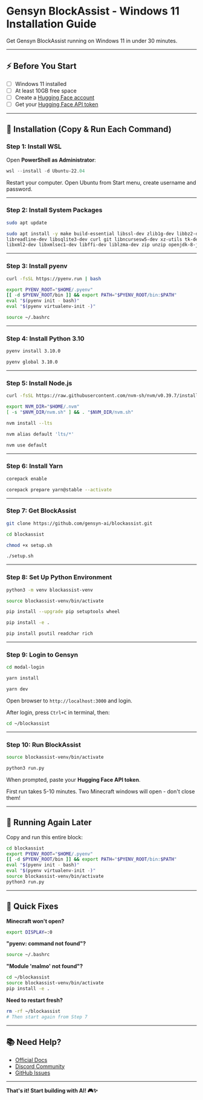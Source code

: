 # Gensyn BlockAssist - Windows 11 Installation Guide

Get Gensyn BlockAssist running on Windows 11 in under 30 minutes.

---

## ⚡ Before You Start

- [ ] Windows 11 installed
- [ ] At least 10GB free space
- [ ] Create a [Hugging Face account](https://huggingface.co/join)
- [ ] Get your [Hugging Face API token](https://huggingface.co/settings/tokens)

---

## 🚀 Installation (Copy & Run Each Command)

### Step 1: Install WSL

Open **PowerShell as Administrator**:

```powershell
wsl --install -d Ubuntu-22.04
```

Restart your computer. Open Ubuntu from Start menu, create username and password.

---

### Step 2: Install System Packages

```bash
sudo apt update
```

```bash
sudo apt install -y make build-essential libssl-dev zlib1g-dev libbz2-dev \
libreadline-dev libsqlite3-dev curl git libncursesw5-dev xz-utils tk-dev \
libxml2-dev libxmlsec1-dev libffi-dev liblzma-dev zip unzip openjdk-8-jdk
```

---

### Step 3: Install pyenv

```bash
curl -fsSL https://pyenv.run | bash
```

```bash
export PYENV_ROOT="$HOME/.pyenv"
[[ -d $PYENV_ROOT/bin ]] && export PATH="$PYENV_ROOT/bin:$PATH"
eval "$(pyenv init - bash)"
eval "$(pyenv virtualenv-init -)"
```

```bash
source ~/.bashrc
```

---

### Step 4: Install Python 3.10

```bash
pyenv install 3.10.0
```

```bash
pyenv global 3.10.0
```

---

### Step 5: Install Node.js

```bash
curl -fsSL https://raw.githubusercontent.com/nvm-sh/nvm/v0.39.7/install.sh | bash
```

```bash
export NVM_DIR="$HOME/.nvm"
[ -s "$NVM_DIR/nvm.sh" ] && . "$NVM_DIR/nvm.sh"
```

```bash
nvm install --lts
```

```bash
nvm alias default 'lts/*'
```

```bash
nvm use default
```

---

### Step 6: Install Yarn

```bash
corepack enable
```

```bash
corepack prepare yarn@stable --activate
```

---

### Step 7: Get BlockAssist

```bash
git clone https://github.com/gensyn-ai/blockassist.git
```

```bash
cd blockassist
```

```bash
chmod +x setup.sh
```

```bash
./setup.sh
```

---

### Step 8: Set Up Python Environment

```bash
python3 -m venv blockassist-venv
```

```bash
source blockassist-venv/bin/activate
```

```bash
pip install --upgrade pip setuptools wheel
```

```bash
pip install -e .
```

```bash
pip install psutil readchar rich
```

---

### Step 9: Login to Gensyn

```bash
cd modal-login
```

```bash
yarn install
```

```bash
yarn dev
```

Open browser to `http://localhost:3000` and login.

After login, press `Ctrl+C` in terminal, then:

```bash
cd ~/blockassist
```

---

### Step 10: Run BlockAssist

```bash
source blockassist-venv/bin/activate
```

```bash
python3 run.py
```

When prompted, paste your **Hugging Face API token**.

First run takes 5-10 minutes. Two Minecraft windows will open - don't close them!

---

## 🔄 Running Again Later

Copy and run this entire block:

```bash
cd blockassist
export PYENV_ROOT="$HOME/.pyenv"
[[ -d $PYENV_ROOT/bin ]] && export PATH="$PYENV_ROOT/bin:$PATH"
eval "$(pyenv init - bash)"
eval "$(pyenv virtualenv-init -)"
source blockassist-venv/bin/activate
python3 run.py
```

---

## 🔧 Quick Fixes

**Minecraft won't open?**
```bash
export DISPLAY=:0
```

**"pyenv: command not found"?**
```bash
source ~/.bashrc
```

**"Module 'malmo' not found"?**
```bash
cd ~/blockassist
source blockassist-venv/bin/activate
pip install -e .
```

**Need to restart fresh?**
```bash
rm -rf ~/blockassist
# Then start again from Step 7
```

---

## 📚 Need Help?

- [Official Docs](https://docs.gensyn.ai/)
- [Discord Community](https://discord.gg/gensyn)
- [GitHub Issues](https://github.com/gensyn-ai/blockassist/issues)

---

**That's it! Start building with AI! 🎮✨**
